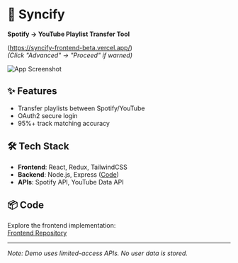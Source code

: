 # 🔄 Syncify  
**Spotify → YouTube Playlist Transfer Tool**  

(https://syncify-frontend-beta.vercel.app/)  
*(Click "Advanced" → "Proceed" if warned)*  

![App Screenshot](./public/screenshot.png)  

## ✨ Features  
- Transfer playlists between Spotify/YouTube  
- OAuth2 secure login  
- 95%+ track matching accuracy  

## 🛠️ Tech Stack  
- **Frontend**: React, Redux, TailwindCSS  
- **Backend**: Node.js, Express ([Code](https://github.com/rehan6025/syncify-backend))  
- **APIs**: Spotify API, YouTube Data API  

## 📦 Code  
Explore the frontend implementation:  
[Frontend Repository](https://github.com/rehan6025/syncify-frontend)  

---
*Note: Demo uses limited-access APIs. No user data is stored.*  

